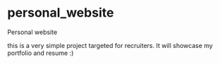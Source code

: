 # personal_website
Personal website

this is a very simple project targeted for recruiters. It will showcase my portfolio and resume :)
